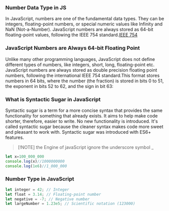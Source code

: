 ### Number Data Type in JS 
In JavaScript, numbers are one of the fundamental data types. They can be integers, floating-point numbers, or 
special numeric values like Infinity and NaN (Not-a-Number). JavaScript numbers are always stored as 64-bit 
floating-point values, following the IEEE 754 standard.[IEEE 754](https://en.wikipedia.org/wiki/IEEE_754)

### JavaScript Numbers are Always 64-bit Floating Point
Unlike many other programming languages, JavaScript does not define different types of numbers, like integers, short, long, floating-point etc. JavaScript numbers are always stored as double precision floating point numbers, following the international IEEE 754 standard.This format stores numbers in 64 bits, where the number (the fraction) is stored in bits 0 to 51, the exponent in bits 52 to 62, and the sign in bit 63:

### What is Syntactic Sugar in JavaScript
Syntactic sugar is a term for a more concise syntax that provides the same functionality for something that already exists. It aims to help make code shorter, therefore, easier to write. No new functionality is introduced.
It's called syntactic sugar because the cleaner syntax makes code more sweet and pleasant to work with. Syntactic sugar was introduced with ES6+ features.
> [!NOTE] the Engine of javaScript ignore the underscore symbol _ 
 ```javascript
let x=100_000_000
console.log(x)//1000000000
console.log(1e6)//1_000_000
```
### Number Type in JavaScript
```javascript
let integer = 42; // Integer
let float = 3.14; // Floating-point number
let negative = -7; // Negative number
let largeNumber = 1.23e5; // Scientific notation (123000)
```